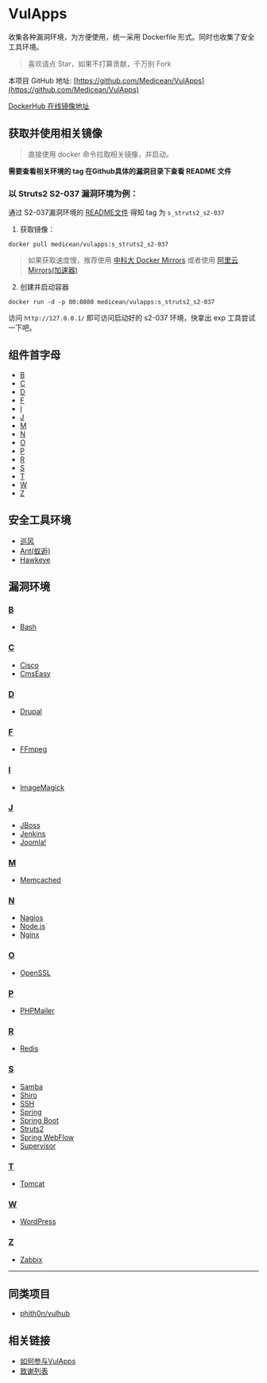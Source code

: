 # VulApps

收集各种漏洞环境，为方便使用，统一采用 Dockerfile 形式。同时也收集了安全工具环境。

> 喜欢请点 Star，如果不打算贡献，千万别 Fork

本项目 GitHub 地址: [https://github.com/Medicean/VulApps](https://github.com/Medicean/VulApps)

[DockerHub 在线镜像地址](https://hub.docker.com/r/medicean/vulapps/)

## 获取并使用相关镜像

> 直接使用 docker 命令拉取相关镜像，并启动。

**需要查看相关环境的 tag 在Github具体的漏洞目录下查看 README 文件**

### 以 Struts2 S2-037 漏洞环境为例：

通过 S2-037漏洞环境的 [README文件](./s/struts2/s2-037/README.md) 得知 tag 为 `s_struts2_s2-037`

1. 获取镜像：

 ```
docker pull medicean/vulapps:s_struts2_s2-037
 ```

 > 如果获取速度慢，推荐使用 [中科大 Docker Mirrors](https://lug.ustc.edu.cn/wiki/mirrors/help/docker) 或者使用 [阿里云 Mirrors(加速器)](https://cr.console.aliyun.com/#/accelerator)

2. 创建并启动容器

 ```
docker run -d -p 80:8080 medicean/vulapps:s_struts2_s2-037
 ```

访问 `http://127.0.0.1/` 即可访问启动好的 s2-037 环境，快拿出 exp 工具尝试一下吧。

## 组件首字母

* [B](#b)
* [C](#c)
* [D](#d)
* [F](#f)
* [I](#i)
* [J](#j)
* [M](#m)
* [N](#n)
* [O](#o)
* [P](#p)
* [R](#r)
* [S](#s)
* [T](#t)
* [W](#w)
* [Z](#z)

## 安全工具环境

* [巡风](./tools/xunfeng/)
* [Ant(蚁逅)](./tools/ant/)
* [Hawkeye](./tools/hawkeye)

## 漏洞环境

### [B](./b/)<div id="b"></div>

* [Bash](./b/bash/)

### [C](./c/)<div id="c"></div>

* [Cisco](./c/cisco/)
* [CmsEasy](./c/cmseasy/)

### [D](./d/)<div id="d"></div>

* [Drupal](./d/drupal/)

### [F](./f/)<div id="f"></div>

* [FFmpeg](./i/ffmpeg/)

### [I](./i/)<div id="i"></div>

* [ImageMagick](./i/imagemagick/)

### [J](./j/)<div id="j"></div>

* [JBoss](./j/jboss/)
* [Jenkins](./j/jenkins/)
* [Joomla!](./j/joomla/)

### [M](./m/)<div id="m"></div>

* [Memcached](./m/memcached/)

### [N](./n/)<div id="n"></div>

* [Nagios](./n/nagios/)
* [Node.js](./n/nodejs/)
* [Nginx](./n/nginx/)

### [O](./o/)<div id="o"></div>

* [OpenSSL](./o/openssl/)

### [P](./p/)<div id="p"></div>

* [PHPMailer](./p/phpmailer/)

### [R](./r/)<div id="r"></div>

* [Redis](./r/redis/)

### [S](./s/)<div id="s"></div>

* [Samba](./s/samba/)
* [Shiro](./s/shiro/)
* [SSH](./s/ssh/)
* [Spring](./s/spring/)
* [Spring Boot](./s/springboot/)
* [Struts2](./s/struts2/)
* [Spring WebFlow](./s/springwebflow/)
* [Supervisor](./s/supervisor/)

### [T](./t/)<div id="t"></div>

* [Tomcat](./t/tomcat/)

### [W](./w/)<div id="w"></div>

* [WordPress](./w/wordpress/)

### [Z](./z/)<div id="z"></div>

* [Zabbix](./z/zabbix/)

---

## 同类项目

* [phith0n/vulhub](https://github.com/phith0n/vulhub)

## 相关链接

* [如何参与VulApps](./.github/CONTRIBUTING.md)
* [致谢列表](./THANKS.md)
